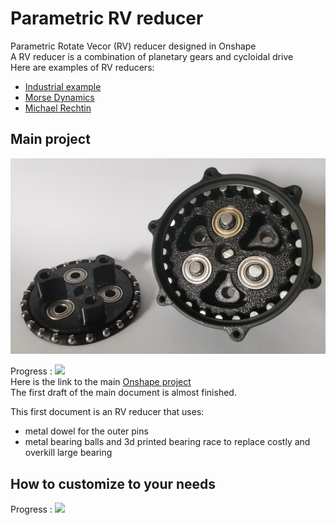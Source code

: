 # Parametric RV reducer

Parametric Rotate Vecor (RV) reducer designed in Onshape  
A RV reducer is a combination of planetary gears and cycloidal drive  
Here are examples of RV reducers:  
- [Industrial example](https://www.youtube.com/watch?v=Ttb4dIUiQWk)
- [Morse Dynamics](https://www.instagram.com/morsedynamics/)
- [Michael Rechtin](https://www.youtube.com/watch?v=IKkw4d7jyu0&t=21s)

## Main project
![Picture of a RV reducer created with this Onshape document](docs/pictures/rv-reducer.jpg)

Progress : ![](https://geps.dev/progress/80)  
Here is the link to the main [Onshape project](https://cad.onshape.com/documents/2b52985c37cc494e3507f282/w/50bf925fc91c4350ebe27855/e/7928599eb972c3e2a49f81f0?renderMode=0&uiState=686a6db617a27d4a00ee71ca)  
The first draft of the main document is almost finished.

This first document is an RV reducer that uses:
- metal dowel for the outer pins
- metal bearing balls and 3d printed bearing race to replace costly and overkill large bearing


## How to customize to your needs
Progress : ![](https://geps.dev/progress/0)
